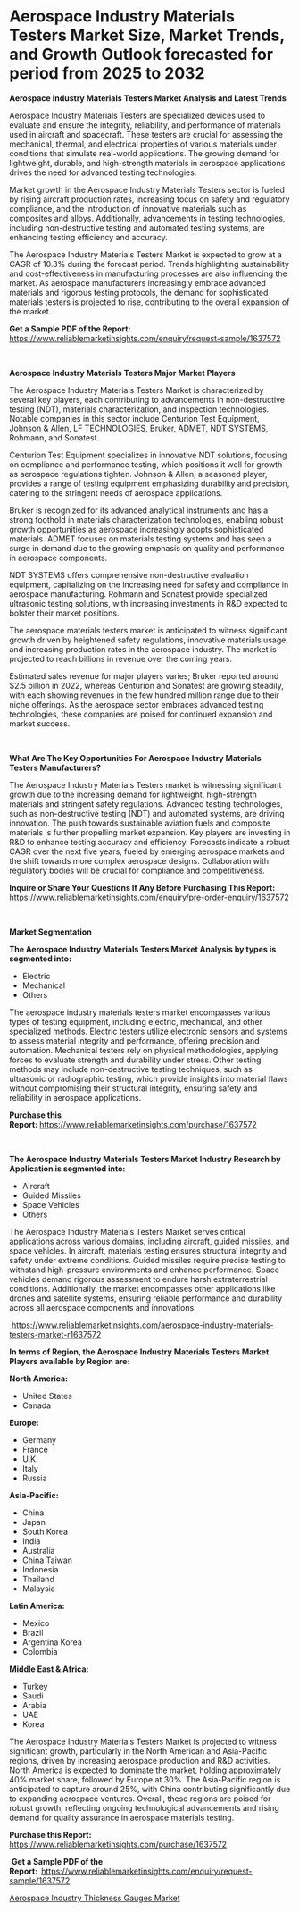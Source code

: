 <p><h1>Aerospace Industry Materials Testers Market Size, Market Trends, and Growth Outlook forecasted for period from 2025 to 2032</h1></p><p><strong>Aerospace Industry Materials Testers Market Analysis and Latest Trends</strong></p>
<p><p>Aerospace Industry Materials Testers are specialized devices used to evaluate and ensure the integrity, reliability, and performance of materials used in aircraft and spacecraft. These testers are crucial for assessing the mechanical, thermal, and electrical properties of various materials under conditions that simulate real-world applications. The growing demand for lightweight, durable, and high-strength materials in aerospace applications drives the need for advanced testing technologies.</p><p>Market growth in the Aerospace Industry Materials Testers sector is fueled by rising aircraft production rates, increasing focus on safety and regulatory compliance, and the introduction of innovative materials such as composites and alloys. Additionally, advancements in testing technologies, including non-destructive testing and automated testing systems, are enhancing testing efficiency and accuracy.</p><p>The Aerospace Industry Materials Testers Market is expected to grow at a CAGR of 10.3% during the forecast period. Trends highlighting sustainability and cost-effectiveness in manufacturing processes are also influencing the market. As aerospace manufacturers increasingly embrace advanced materials and rigorous testing protocols, the demand for sophisticated materials testers is projected to rise, contributing to the overall expansion of the market.</p></p>
<p><strong>Get a Sample PDF of the Report:&nbsp;</strong> <a href="https://www.reliablemarketinsights.com/enquiry/request-sample/1637572?utm_campaign=2441&utm_medium=2&utm_source=Github&utm_content=ia&utm_term=23032025&utm_id=aerospace-industry-materials-testers">https://www.reliablemarketinsights.com/enquiry/request-sample/1637572</a></p>
<p>&nbsp;</p>
<p><strong>Aerospace Industry Materials Testers Major Market Players</strong></p>
<p><p>The Aerospace Industry Materials Testers Market is characterized by several key players, each contributing to advancements in non-destructive testing (NDT), materials characterization, and inspection technologies. Notable companies in this sector include Centurion Test Equipment, Johnson & Allen, LF TECHNOLOGIES, Bruker, ADMET, NDT SYSTEMS, Rohmann, and Sonatest.</p><p>Centurion Test Equipment specializes in innovative NDT solutions, focusing on compliance and performance testing, which positions it well for growth as aerospace regulations tighten. Johnson & Allen, a seasoned player, provides a range of testing equipment emphasizing durability and precision, catering to the stringent needs of aerospace applications.</p><p>Bruker is recognized for its advanced analytical instruments and has a strong foothold in materials characterization technologies, enabling robust growth opportunities as aerospace increasingly adopts sophisticated materials. ADMET focuses on materials testing systems and has seen a surge in demand due to the growing emphasis on quality and performance in aerospace components.</p><p>NDT SYSTEMS offers comprehensive non-destructive evaluation equipment, capitalizing on the increasing need for safety and compliance in aerospace manufacturing. Rohmann and Sonatest provide specialized ultrasonic testing solutions, with increasing investments in R&D expected to bolster their market positions.</p><p>The aerospace materials testers market is anticipated to witness significant growth driven by heightened safety regulations, innovative materials usage, and increasing production rates in the aerospace industry. The market is projected to reach billions in revenue over the coming years.</p><p>Estimated sales revenue for major players varies; Bruker reported around $2.5 billion in 2022, whereas Centurion and Sonatest are growing steadily, with each showing revenues in the few hundred million range due to their niche offerings. As the aerospace sector embraces advanced testing technologies, these companies are poised for continued expansion and market success.</p></p>
<p>&nbsp;</p>
<p><strong>What Are The Key Opportunities For Aerospace Industry Materials Testers Manufacturers?</strong></p>
<p><p>The Aerospace Industry Materials Testers market is witnessing significant growth due to the increasing demand for lightweight, high-strength materials and stringent safety regulations. Advanced testing technologies, such as non-destructive testing (NDT) and automated systems, are driving innovation. The push towards sustainable aviation fuels and composite materials is further propelling market expansion. Key players are investing in R&D to enhance testing accuracy and efficiency. Forecasts indicate a robust CAGR over the next five years, fueled by emerging aerospace markets and the shift towards more complex aerospace designs. Collaboration with regulatory bodies will be crucial for compliance and competitiveness.</p></p>
<p><strong>Inquire or Share Your Questions If Any Before Purchasing This Report:</strong> <a href="https://www.reliablemarketinsights.com/enquiry/pre-order-enquiry/1637572?utm_campaign=2441&utm_medium=2&utm_source=Github&utm_content=ia&utm_term=23032025&utm_id=aerospace-industry-materials-testers">https://www.reliablemarketinsights.com/enquiry/pre-order-enquiry/1637572</a></p>
<p>&nbsp;</p>
<p><strong>Market Segmentation</strong></p>
<p><strong>The Aerospace Industry Materials Testers Market Analysis by types is segmented into:</strong></p>
<p><ul><li>Electric</li><li>Mechanical</li><li>Others</li></ul></p>
<p><p>The aerospace industry materials testers market encompasses various types of testing equipment, including electric, mechanical, and other specialized methods. Electric testers utilize electronic sensors and systems to assess material integrity and performance, offering precision and automation. Mechanical testers rely on physical methodologies, applying forces to evaluate strength and durability under stress. Other testing methods may include non-destructive testing techniques, such as ultrasonic or radiographic testing, which provide insights into material flaws without compromising their structural integrity, ensuring safety and reliability in aerospace applications.</p></p>
<p><strong>Purchase this Report:&nbsp;</strong><a href="https://www.reliablemarketinsights.com/purchase/1637572?utm_campaign=2441&utm_medium=2&utm_source=Github&utm_content=ia&utm_term=23032025&utm_id=aerospace-industry-materials-testers">https://www.reliablemarketinsights.com/purchase/1637572</a></p>
<p>&nbsp;</p>
<p><strong>The Aerospace Industry Materials Testers Market Industry Research by Application is segmented into:</strong></p>
<p><ul><li>Aircraft</li><li>Guided Missiles</li><li>Space Vehicles</li><li>Others</li></ul></p>
<p><p>The Aerospace Industry Materials Testers Market serves critical applications across various domains, including aircraft, guided missiles, and space vehicles. In aircraft, materials testing ensures structural integrity and safety under extreme conditions. Guided missiles require precise testing to withstand high-pressure environments and enhance performance. Space vehicles demand rigorous assessment to endure harsh extraterrestrial conditions. Additionally, the market encompasses other applications like drones and satellite systems, ensuring reliable performance and durability across all aerospace components and innovations.</p></p>
<p><a href="https://www.reliablemarketinsights.com/aerospace-industry-materials-testers-market-r1637572?utm_campaign=2441&utm_medium=2&utm_source=Github&utm_content=ia&utm_term=23032025&utm_id=aerospace-industry-materials-testers">&nbsp;https://www.reliablemarketinsights.com/aerospace-industry-materials-testers-market-r1637572</a></p>
<p><strong>In terms of Region, the Aerospace Industry Materials Testers Market Players available by Region are:</strong></p>
<p>
    <p> <strong> North America: </strong>
        <ul>
            <li>United States</li>
            <li>Canada</li>
        </ul>
        </p> 
    <p> <strong> Europe: </strong>
        <ul>
            <li>Germany</li>
            <li>France</li>
            <li>U.K.</li>
            <li>Italy</li>
            <li>Russia</li>
        </ul>
        </p> 
    <p> <strong> Asia-Pacific: </strong>
        <ul>
            <li>China</li>
            <li>Japan</li>
            <li>South Korea</li>
            <li>India</li>
            <li>Australia</li>
            <li>China Taiwan</li>
            <li>Indonesia</li>
            <li>Thailand</li>
            <li>Malaysia</li>
        </ul>
        </p> 
    <p> <strong> Latin America: </strong>
        <ul>
            <li>Mexico</li>
            <li>Brazil</li>
            <li>Argentina Korea</li>
            <li>Colombia</li>
        </ul>
        </p> 
    <p> <strong> Middle East & Africa: </strong>
        <ul>
            <li>Turkey</li>
            <li>Saudi</li>
            <li>Arabia</li>
            <li>UAE</li>
            <li>Korea</li>
        </ul>
    </p>
    </p>
<p><p>The Aerospace Industry Materials Testers Market is projected to witness significant growth, particularly in the North American and Asia-Pacific regions, driven by increasing aerospace production and R&D activities. North America is expected to dominate the market, holding approximately 40% market share, followed by Europe at 30%. The Asia-Pacific region is anticipated to capture around 25%, with China contributing significantly due to expanding aerospace ventures. Overall, these regions are poised for robust growth, reflecting ongoing technological advancements and rising demand for quality assurance in aerospace materials testing.</p></p>
<p><strong>Purchase this Report: </strong><a href="https://www.reliablemarketinsights.com/purchase/1637572?utm_campaign=2441&utm_medium=2&utm_source=Github&utm_content=ia&utm_term=23032025&utm_id=aerospace-industry-materials-testers">https://www.reliablemarketinsights.com/purchase/1637572</a></p>
<p>&nbsp;<strong>Get a Sample PDF of the Report:&nbsp;&nbsp;</strong><a href="https://www.reliablemarketinsights.com/enquiry/request-sample/1637572?utm_campaign=2441&utm_medium=2&utm_source=Github&utm_content=ia&utm_term=23032025&utm_id=aerospace-industry-materials-testers">https://www.reliablemarketinsights.com/enquiry/request-sample/1637572</a></p>
<p><strong></strong></p>
<p><p><a href="https://github.com/chungwimbu4/Market-Research-Report-List-1/blob/main/aerospace-industry-thickness-gauges-market.md?utm_campaign=2441&utm_medium=2&utm_source=Github&utm_content=ia&utm_term=23032025&utm_id=aerospace-industry-materials-testers">Aerospace Industry Thickness Gauges Market</a></p></p>